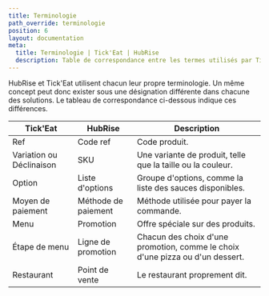 ```yaml
---
title: Terminologie
path_override: terminologie
position: 6
layout: documentation
meta:
  title: Terminologie | Tick'Eat | HubRise
  description: Table de correspondance entre les termes utilisés par Tick'Eat et ceux utilisés par HubRise.
---
```


HubRise et Tick'Eat utilisent chacun leur propre terminologie. Un même concept peut donc exister sous une désignation différente dans chacune des solutions. Le tableau de correspondance ci-dessous indique ces différences.

| Tick'Eat                 | HubRise             | Description                                                                   |
| ------------------------ | ------------------- | ----------------------------------------------------------------------------- |
| Ref                      | Code ref            | Code produit.                                                                 |
| Variation ou Déclinaison | SKU                 | Une variante de produit, telle que la taille ou la couleur.                   |
| Option                   | Liste d'options     | Groupe d'options, comme la liste des sauces disponibles.                      |
| Moyen de paiement        | Méthode de paiement | Méthode utilisée pour payer la commande.                                      |
| Menu                     | Promotion           | Offre spéciale sur des produits.                                              |
| Étape de menu            | Ligne de promotion  | Chacun des choix d'une promotion, comme le choix d'une pizza ou d'un dessert. |
| Restaurant               | Point de vente      | Le restaurant proprement dit.                                                 |

